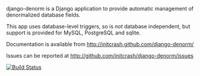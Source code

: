 django-denorm is a Django application to provide automatic management of denormalized database fields.

This app uses database-level triggers, so is *not* database independent, but support is provided for MySQL, PostgreSQL and sqlite.

Documentation is available from http://initcrash.github.com/django-denorm/

Issues can be reported at http://github.com/initcrash/django-denorm/issues

[![Build Status](https://travis-ci.org/django-denorm/django-denorm?branch=develop)](https://travis-ci.org/django-denorm/django-denorm)
